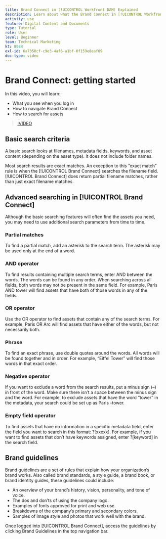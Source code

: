 ```yaml
---
title: Brand Connect in [!UICONTROL Workfront DAM] Explained
description: Learn about what the Brand Connect in [!UICONTROL Workfront DAM] is and how to navigate it.
activity: use
feature: Digital Content and Documents
type: Tutorial
role: User
level: Beginner
team: Technical Marketing
kt: 8984
exl-id: 6a7350cf-c9e3-4af6-a1bf-0f159e8eaf09
doc-type: video
---
```

# Brand Connect: getting started

In this video, you will learn:

* What you see when you log in
* How to navigate Brand Connect
* How to search for assets

>[!VIDEO](https://video.tv.adobe.com/v/335246/?quality=12)

## Basic search criteria

A basic search looks at filenames, metadata fields, keywords, and asset content (depending on the asset type). It does not include folder names.

Most search results are exact matches. An exception to this “exact match” rule is when the [!UICONTROL Brand Connect] searches the filename field. [!UICONTROL Brand Connect] does return partial filename matches, rather than just exact filename matches.

## Advanced searching in [!UICONTROL Brand Connect]

Although the basic searching features will often find the assets you need, you may need to use additional search parameters from time to time.

### Partial matches

To find a partial match, add an asterisk to the search term. The asterisk may be used only at the end of a word.

### AND operator

To find results containing multiple search terms, enter AND between the words. The words can be found in any order. When searching across all fields, both words may not be present in the same field. For example, Paris AND tower will find assets that have both of those words in any of the fields.

### OR operator

Use the OR operator to find assets that contain any of the search terms. For example, Paris OR Arc will find assets that have either of the words, but not necessarily both.

### Phrase

To find an exact phrase, use double quotes around the words. All words will be found together and in order. For example, “Eiffel Tower” will find those words in that exact order.

### Negative operator

If you want to exclude a word from the search results, put a minus sign (–) in front of the word. Make sure there isn’t a space between the minus sign and the word. For example, to exclude assets that have the word “tower” in the metadata, your search could be set up as Paris -tower.

### Empty field operator

To find assets that have no information in a specific metadata field, enter the field you want to search in this format: ?[xxxxx]. For example, if you want to find assets that don’t have keywords assigned, enter ?[keyword] in the search field.

## Brand guidelines

Brand guidelines are a set of rules that explain how your organization’s brand works. Also called brand standards, a style guide, a brand book, or brand identity guides, these guidelines could include:

* An overview of your brand’s history, vision, personality, and tone of voice.
* The dos and don’ts of using the company logo.
* Examples of fonts approved for print and web use.
* Breakdowns of the company’s primary and secondary colors.
* Samples of image style and photos that work well with the brand.

Once logged into [!UICONTROL Brand Connect], access the guidelines by clicking Brand Guidelines in the top navigation bar.
